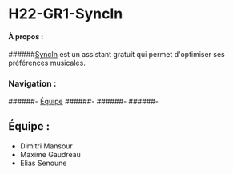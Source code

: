 # H22-GR1-SyncIn
#### À propos :
######[SyncIn](https://github.com/LesGrailleurs/H22-GR1-SyncIn) est un assistant gratuit qui permet d'optimiser ses préférences musicales.

### Navigation :
######- [Équipe](https://github.com/LesGrailleurs/H22-GR1-SyncIn#%C3%A9quipe-)
######- [](https://github.com/LesGrailleurs/H22-GR1-SyncIn#%C3%A9quipe-)
######- [](https://github.com/LesGrailleurs/H22-GR1-SyncIn#%C3%A9quipe-)
######- [](https://github.com/LesGrailleurs/H22-GR1-SyncIn#%C3%A9quipe-)

## Équipe :
- Dimitri Mansour
- Maxime Gaudreau
- Elias Senoune
